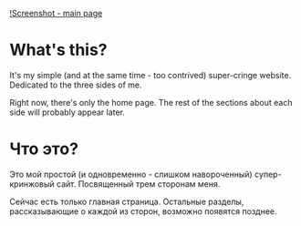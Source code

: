 [!Screenshot - main page](https://raw.githubusercontent.com/ogampot/ogampot.github.io/c7dc91be3ffaa2dec58f9cda47935cb26f9b22e4/Screenshot_1.png)

# What's this?
It's my simple (and at the same time - too contrived) super-cringe website. Dedicated to the three sides of me. 

Right now, there's only the home page. The rest of the sections about each side will probably appear later.

# Что это?
Это мой простой (и одновременно - слишком навороченный) супер-кринжовый сайт. Посвященный трем сторонам меня. 

Сейчас есть только главная страница. Остальные разделы, рассказывающие о каждой из сторон, возможно появятся позднее.
